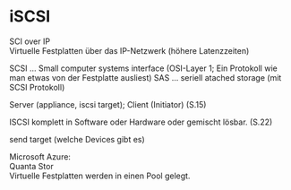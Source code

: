 # iSCSI
SCI over IP  
Virtuelle Festplatten über das IP-Netzwerk (höhere Latenzzeiten)  

SCSI ... Small computer systems interface (OSI-Layer 1; Ein Protokoll wie man etwas von der Festplatte ausliest)
SAS ... seriell atached storage (mit SCSI Protokoll)

Server (appliance, iscsi target); Client (Initiator) (S.15)

ISCSI komplett in Software oder Hardware oder gemischt lösbar. (S.22)

send target (welche Devices gibt es)

Microsoft Azure:  
Quanta Stor  
Virtuelle Festplatten werden in einen Pool gelegt.